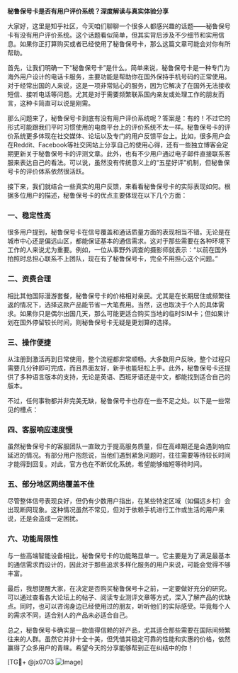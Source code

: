 **秘鲁保号卡是否有用户评价系统？深度解读与真实体验分享**

大家好，这里是知乎社区，今天咱们聊聊一个很多人都感兴趣的话题——秘鲁保号卡有没有用户评价系统。这个话题看似简单，但其实背后涉及不少细节和实用信息。如果你正打算购买或者已经使用了秘鲁保号卡，那么这篇文章可能会对你有所帮助。

首先，让我们明确一下“秘鲁保号卡”是什么。简单来说，秘鲁保号卡是一种专门为海外用户设计的电话卡服务，主要功能是帮助你在国外保持手机号码的正常使用。对于经常出国的人来说，这是一项非常贴心的服务，因为它解决了在国外无法接收短信、接听电话等问题。尤其是对于需要频繁联系国内亲友或处理工作的朋友而言，这种卡简直可以说是刚需。

那么问题来了，秘鲁保号卡到底有没有用户评价系统呢？答案是：有的！不过它的形式可能跟我们平时习惯使用的电商平台上的评价系统不太一样。秘鲁保号卡的评价系统更多体现在社交媒体、论坛以及专门的用户反馈平台上。比如，很多用户会在Reddit、Facebook等社交网站上分享自己的使用心得，还有一些独立博客会定期更新关于秘鲁保号卡的评测文章。此外，也有不少用户通过电子邮件直接联系客服来表达自己的看法。可以说，虽然没有传统意义上的“五星好评”机制，但秘鲁保号卡的评价体系依然很活跃。

接下来，我们就结合一些真实的用户反馈，来看看秘鲁保号卡的实际表现如何。根据多位用户的描述，秘鲁保号卡的优点主要体现在以下几个方面：

### 一、稳定性高
很多用户提到，秘鲁保号卡在信号覆盖和通话质量方面的表现相当不错。无论是在城市中心还是偏远山区，都能保证基本的通信需求。这对于那些需要在各种环境下工作的人来说尤为重要。例如，一位从事野外调查的摄影师就表示：“以前在国外拍照时总担心联系不上团队，现在有了秘鲁保号卡，完全不用担心这个问题。”

### 二、资费合理
相比其他国际漫游套餐，秘鲁保号卡的价格相对亲民。尤其是在长期居住或频繁往返的情况下，选择这款产品能节省一大笔费用。当然，这也取决于个人的具体需求。如果你只是偶尔出国几天，那么可能更适合购买当地的临时SIM卡；但如果计划在国外停留较长时间，则秘鲁保号卡无疑是更划算的选择。

### 三、操作便捷
从注册到激活再到日常使用，整个流程都非常顺畅。大多数用户反映，整个过程只需要几分钟即可完成，而且界面友好，新手也能轻松上手。此外，秘鲁保号卡还提供了多种语言版本的支持，无论是英语、西班牙语还是中文，都能找到适合自己的版本。

不过，任何事物都并非完美无缺，秘鲁保号卡也存在一些不足之处。以下是一些常见的槽点：

### 四、客服响应速度慢
虽然秘鲁保号卡的客服团队一直致力于提高服务质量，但在高峰期还是会遇到响应延迟的情况。有部分用户抱怨说，当他们遇到紧急问题时，往往需要等待较长时间才能得到回复。对此，官方也在不断优化系统，希望能够缩短等待时间。

### 五、部分地区网络覆盖不佳
尽管整体信号表现良好，但仍有少数用户指出，在某些特定区域（如偏远乡村）会出现断网现象。这种情况虽然不常见，但对于依赖手机进行工作或生活的用户来说，还是会造成一定困扰。

### 六、功能局限性
与一些高端智能设备相比，秘鲁保号卡的功能略显单一。它主要是为了满足最基本的通信需求而设计的，因此对于那些追求多样化服务的用户来说，可能会觉得不够丰富。

最后，我想提醒大家，在决定是否购买秘鲁保号卡之前，一定要做好充分的研究。可以通过查看各大论坛上的帖子、阅读专业测评文章等方式，深入了解产品的优缺点。同时，也可以咨询身边已经使用过的朋友，听听他们的实际感受。毕竟每个人的需求不同，适合别人的产品未必适合自己。

总之，秘鲁保号卡确实是一款值得信赖的好产品，尤其适合那些需要在国际间频繁往来的人群。虽然它并非十全十美，但凭借其稳定可靠的性能和实惠的价格，依然赢得了众多用户的青睐。希望今天的分享能够帮到正在纠结中的你！

[TG💪+ @jx0703 ![Image](https://github.com/user-attachments/assets/dbca1d08-cadb-493c-b0ec-ad6f7a83f270)]